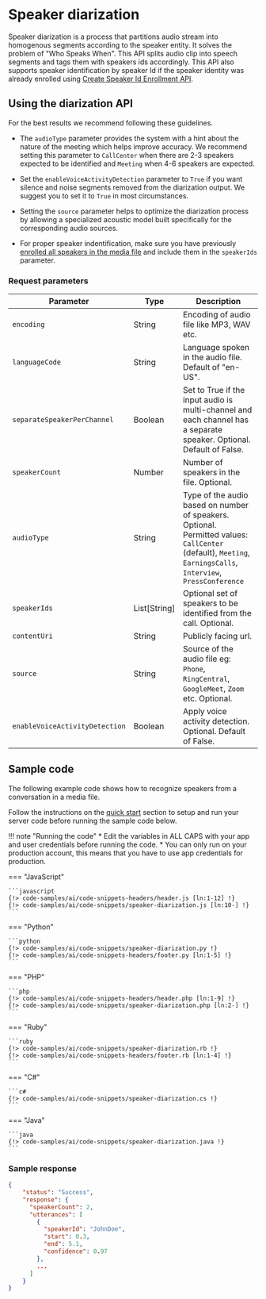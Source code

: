 # Speaker diarization

Speaker diarization is a process that partitions audio stream into homogenous segments according to the speaker entity. It solves the problem of "Who Speaks When". This API splits audio clip into speech segments and tags them with speakers ids accordingly. This API also supports speaker identification by speaker Id if the speaker identity was already enrolled using [Create Speaker Id Enrollment API](../speaker-enrollment/).

## Using the diarization API

For the best results we recommend following these guidelines.

* The `audioType` parameter provides the system with a hint about the nature of the meeting which helps improve accuracy. We recommend setting this parameter to `CallCenter` when there are 2-3 speakers expected to be identified and `Meeting` when 4-6 speakers are expected.

* Set the `enableVoiceActivityDetection` parameter to `True` if you want silence and noise segments removed from the diarization output. We suggest you to set it to `True` in most circumstances.

* Setting the `source` parameter helps to optimize the diarization process by allowing a specialized acoustic model built specifically for the corresponding audio sources.

* For proper speaker indentification, make sure you have previously [enrolled all speakers in the media file](../speaker-enrollment/) and include them in the `speakerIds` parameter.

### Request parameters

| Parameter      | Type   | Description                                              |
| -------------- | ------ | -------------------------------------------------------- |
| `encoding`     | String | Encoding of audio file like MP3, WAV etc.                |
| `languageCode` | String | Language spoken in the audio file. Default of "en-US". |
| `separateSpeakerPerChannel` | Boolean | Set to True if the input audio is multi-channel and each channel has a separate speaker. Optional. Default of False. |
| `speakerCount` | Number | Number of speakers in the file. Optional.         |
| `audioType`    | String | Type of the audio based on number of speakers. Optional. Permitted values: `CallCenter` (default), `Meeting`, `EarningsCalls`, `Interview`, `PressConference` |
| `speakerIds`   | List[String] | Optional set of speakers to be identified from the call. Optional. |
| `contentUri`   | String | Publicly facing url. |
| `source`       | String | Source of the audio file eg: `Phone`, `RingCentral`, `GoogleMeet`, `Zoom` etc. Optional. |
| `enableVoiceActivityDetection`  | Boolean | Apply voice activity detection. Optional. Default of False. |


## Sample code

The following example code shows how to recognize speakers from a conversation in a media file.

Follow the instructions on the [quick start](../quick-start#) section to setup and run your server code before running the sample code below.

!!! note "Running the code"
    * Edit the variables in ALL CAPS with your app and user credentials before running the code.
    * You can only run on your production account, this means that you have to use app credentials for production.

=== "JavaScript"

    ```javascript
    {!> code-samples/ai/code-snippets-headers/header.js [ln:1-12] !}
    {!> code-samples/ai/code-snippets/speaker-diarization.js [ln:10-] !}
    ```

=== "Python"

    ```python
    {!> code-samples/ai/code-snippets/speaker-diarization.py !}
    {!> code-samples/ai/code-snippets-headers/footer.py [ln:1-5] !}
    ```

=== "PHP"

    ```php
    {!> code-samples/ai/code-snippets-headers/header.php [ln:1-9] !}
    {!> code-samples/ai/code-snippets/speaker-diarization.php [ln:2-] !}
    ```

=== "Ruby"

    ```ruby
    {!> code-samples/ai/code-snippets/speaker-diarization.rb !}
    {!> code-samples/ai/code-snippets-headers/footer.rb [ln:1-4] !}
    ```    

=== "C#"

    ```c#
    {!> code-samples/ai/code-snippets/speaker-diarization.cs !}
    ```

=== "Java"

    ```java
    {!> code-samples/ai/code-snippets/speaker-diarization.java !}
    ```


### Sample response

```json
{
    "status": "Success",
    "response": {
      "speakerCount": 2,
      "utterances": [
        {
          "speakerId": "JohnDoe",
          "start": 0.3,
          "end": 5.1,
          "confidence": 0.97
        },
        ...
      ]
    }
}
```
